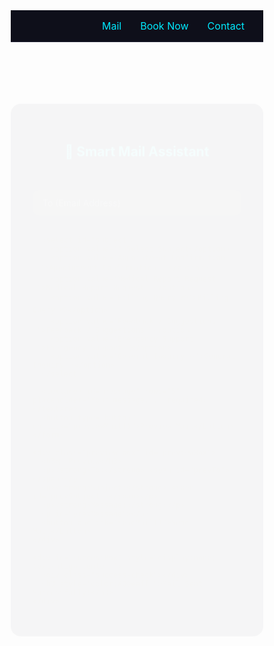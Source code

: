 <!DOCTYPE html>
<html lang="en">
<head>
  <meta charset="UTF-8" />
  <meta name="viewport" content="width=device-width, initial-scale=1" />
  <title>Mail | Smart Hospital</title>
  <link rel="stylesheet" href="https://cdnjs.cloudflare.com/ajax/libs/font-awesome/6.4.0/css/all.min.css" />
  <link href="https://fonts.googleapis.com/css2?family=Inter:wght@400;600&display=swap" rel="stylesheet">
  <style>
    * { margin: 0; padding: 0; box-sizing: border-box; font-family: 'Inter', sans-serif; }

    body {
      background-color: #0e0f1a;
      color: white;
      animation: fadeIn 1s ease-in;
    }

    nav {
      background-color: #0e0f1a;
      padding: 15px 30px;
      display: flex;
      justify-content: flex-end;
      gap: 30px;
      font-size: 16px;
      border-bottom: 1px solid #1f2133;
    }

    nav a {
      color: #00eaff;
      text-decoration: none;
      transition: color 0.3s ease;
    }

    nav a:hover {
      color: #00fff2;
    }

    .container {
      max-width: 650px;
      margin: 60px auto;
      background-color: #131523;
      padding: 35px;
      border-radius: 16px;
      box-shadow: 0 0 20px rgba(0, 255, 255, 0.05);
      animation: slideUp 1s ease;
      position: relative;
    }

    h2 {
      color: #00eaff;
      margin-bottom: 25px;
      text-align: center;
    }

    input, textarea, select {
      width: 100%;
      padding: 12px 16px;
      margin-bottom: 18px;
      background-color: #1f2133;
      border: none;
      border-radius: 10px;
      color: #fff;
      font-size: 14px;
      transition: box-shadow 0.3s ease;
    }

    input:focus, textarea:focus, select:focus {
      outline: none;
      box-shadow: 0 0 8px #00eaff;
    }

    button {
      background-color: #00eaff;
      color: #000;
      border: none;
      padding: 12px 20px;
      width: 100%;
      border-radius: 10px;
      font-weight: 600;
      font-size: 15px;
      cursor: pointer;
      transition: background-color 0.3s ease, transform 0.2s;
    }

    button:hover {
      background-color: #00cde3;
      transform: scale(1.02);
    }

    .preview-box {
      background-color: #1f2133;
      padding: 20px;
      border-radius: 10px;
      margin-top: 20px;
      display: none;
      box-shadow: 0 0 15px rgba(0, 234, 255, 0.3);
      animation: fadeIn 0.8s ease;
    }

    .progress-bar {
      height: 4px;
      background: linear-gradient(90deg, #00eaff, #00fff2);
      width: 0%;
      border-radius: 10px;
      margin-bottom: 20px;
      transition: width 0.5s ease;
    }

    .typing {
      border-right: 2px solid #00eaff;
      animation: blink 1s infinite;
    }

    @keyframes fadeIn {
      from { opacity: 0; }
      to { opacity: 1; }
    }

    @keyframes slideUp {
      from { opacity: 0; transform: translateY(40px); }
      to { opacity: 1; transform: translateY(0); }
    }

    @keyframes blink {
      0%, 50% { border-color: #00eaff; }
      51%, 100% { border-color: transparent; }
    }

    .success-check {
      width: 60px;
      height: 60px;
      border-radius: 50%;
      border: 3px solid #00eaff;
      position: relative;
      margin: 20px auto;
      animation: fadeIn 0.8s ease;
    }

    .success-check::after {
      content: "";
      position: absolute;
      left: 18px;
      top: 28px;
      width: 15px;
      height: 30px;
      border-right: 3px solid #00eaff;
      border-bottom: 3px solid #00eaff;
      transform: rotate(45deg);
    }
  </style>
</head>
<body>


  <nav>
    <a href="mail.html"><i class="fas fa-envelope"></i> Mail</a>
    <a href="book_now.html"><i class="fas fa-calendar-plus"></i> Book Now</a>
    <a href="contact.html"><i class="fas fa-phone"></i> Contact</a>
  </nav>


  <div class="container">
    <h2>🤖 Smart Mail Assistant</h2>
    <div class="progress-bar" id="progressBar"></div>
    <form id="mailForm">
      <input type="email" id="to" placeholder="To (Email Address)" required />
      
      <select id="subject">
        <option value="">Select Subject</option>
        <option value="Appointment Confirmation 🩺">Appointment Confirmation 🩺</option>
        <option value="Medical Report Request 📄">Medical Report Request 📄</option>
        <option value="Billing Query 💳">Billing Query 💳</option>
        <option value="Feedback / Suggestions 💬">Feedback / Suggestions 💬</option>
        <option value="Emergency Support 🚨">Emergency Support 🚨</option>
        <option value="General Inquiry 🌐">General Inquiry 🌐</option>
      </select>
      
      <textarea id="message" rows="5" placeholder="Your message..." required></textarea>
      <button type="button" onclick="previewMail()">Preview Mail</button>
    </form>

    <div class="preview-box" id="previewBox">
      <h3>📄 Preview</h3>
      <p><strong>To:</strong> <span id="prevTo"></span></p>
      <p><strong>Subject:</strong> <span id="prevSubject"></span></p>
      <p><strong>Message:</strong></p>
      <p id="prevMessage"></p>
      <button onclick="sendMail()">Send Mail</button>
    </div>

    <div id="successBox" style="display:none; text-align:center;">
      <div class="success-check"></div>
      <h3 style="color:#00eaff;">Mail Sent Successfully!</h3>
    </div>
  </div>

  <script>

    function typeEffect(element, text, delay = 30, callback) {
      let i = 0;
      element.innerHTML = "";
      let interval = setInterval(() => {
        element.innerHTML += text.charAt(i);
        i++;
        if (i === text.length) {
          clearInterval(interval);
          if (callback) callback();
        }
      }, delay);
    }

    function previewMail() {
      const to = document.getElementById("to").value;
      const subject = document.getElementById("subject").value;
      const message = document.getElementById("message").value;

      if (to && subject && message) {
        document.getElementById("prevTo").innerText = to;
        document.getElementById("prevSubject").innerText = subject;

        document.getElementById("prevMessage").innerText = "";
        typeEffect(document.getElementById("prevMessage"), message);

        document.getElementById("previewBox").style.display = "block";
        document.getElementById("progressBar").style.width = "100%";
      } else {
        alert("Please fill in all fields before previewing.");
      }
    }

    function sendMail() {
      document.getElementById("previewBox").style.display = "none";
      document.getElementById("progressBar").style.width = "0%";

      document.getElementById("successBox").style.display = "block";

      setTimeout(() => {
        document.getElementById("mailForm").reset();
        document.getElementById("successBox").style.display = "none";
      }, 2500);
    }
  </script>
</body>
</html>

